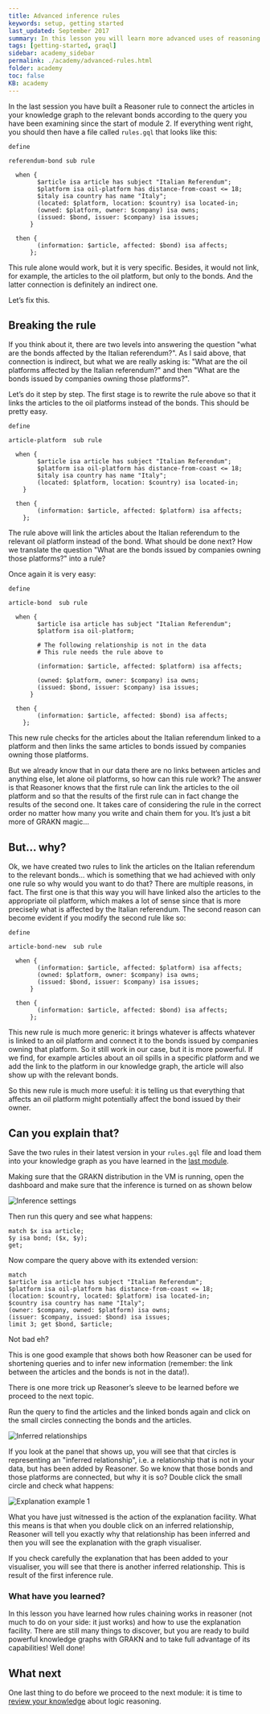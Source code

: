 ```yaml
---
title: Advanced inference rules
keywords: setup, getting started
last_updated: September 2017
summary: In this lesson you will learn more advanced uses of reasoning and how to chain inference rules.
tags: [getting-started, graql]
sidebar: academy_sidebar
permalink: ./academy/advanced-rules.html
folder: academy
toc: false
KB: academy
---
```


In the last session you have built a Reasoner rule to connect the articles in your knowledge graph to the relevant bonds according to the query you have been examining since the start of module 2. If everything went right, you should then have a file called `rules.gql` that looks like this:

```graql
define

referendum-bond sub rule

  when {
        $article isa article has subject "Italian Referendum";
        $platform isa oil-platform has distance-from-coast <= 18;
        $italy isa country has name "Italy";
        (located: $platform, location: $country) isa located-in;
        (owned: $platform, owner: $company) isa owns;
        (issued: $bond, issuer: $company) isa issues;
      }

  then {
        (information: $article, affected: $bond) isa affects;
      };
```

This rule alone would work, but it is very specific. Besides, it would not link, for example, the articles to the oil platform, but only to the bonds. And the latter connection is definitely an indirect one.

Let’s fix this.


## Breaking the rule
If you think about it, there are two levels into answering the question "what are the bonds affected by the Italian referendum?". As I said above, that connection is indirect, but what we are really asking is: "What are the oil platforms affected by the Italian referendum?" and then "What are the bonds issued by companies owning those platforms?".

Let’s do it step by step. The first stage is to rewrite the rule above so that it links the articles to the oil platforms instead of the bonds. This should be pretty easy.

```graql
define

article-platform  sub rule

  when {
        $article isa article has subject "Italian Referendum";
        $platform isa oil-platform has distance-from-coast <= 18;
        $italy isa country has name "Italy";
        (located: $platform, location: $country) isa located-in;
    }

  then {
        (information: $article, affected: $platform) isa affects;
    };
```

The rule above will link the articles about the Italian referendum to the relevant oil platform instead of the bond. What should be done next? How we translate the question "What are the bonds issued by companies owning those platforms?" into a rule?

Once again it is very easy:

```graql
define

article-bond  sub rule

  when {
        $article isa article has subject "Italian Referendum";
        $platform isa oil-platform;

        # The following relationship is not in the data
        # This rule needs the rule above to

        (information: $article, affected: $platform) isa affects;

        (owned: $platform, owner: $company) isa owns;
        (issued: $bond, issuer: $company) isa issues;
      }

  then {
        (information: $article, affected: $bond) isa affects;
    };
```

This new rule checks for the articles about the Italian referendum linked to a platform and then links the same articles to bonds issued by companies owning those platforms.

But we already know that in our data there are no links between articles and anything else, let alone oil platforms, so how can this rule work? The answer is that Reasoner knows that the first rule can link the articles to the oil platform and so that the results of the first rule can in fact change the results of the second one. It takes care of considering the rule in the correct order no matter how many you write and chain them for you. It’s just a bit more of GRAKN magic…


## But… why?
Ok, we have created two rules to link the articles on the Italian referendum to the relevant bonds… which is something that we had achieved with only one rule so why would you want to do that?
There are multiple reasons, in fact. The first one is that this way you will have linked also the articles to the appropriate oil platform, which makes a lot of sense since that is more precisely what is affected by the Italian referendum.
The second reason can become evident if you modify the second rule like so:

```graql
define

article-bond-new  sub rule

  when {
        (information: $article, affected: $platform) isa affects;
        (owned: $platform, owner: $company) isa owns;
        (issued: $bond, issuer: $company) isa issues;
      }

  then {
        (information: $article, affected: $bond) isa affects;
      };
```

This new rule is much more generic: it brings whatever is affects whatever is linked to an oil platform and connect it to the bonds issued by companies owning that platform. So it still work in our case, but it is more powerful. If we find, for example articles about an oil spills in a specific platform and we add the link to the platform in our knowledge graph, the article will also show up with the relevant bonds.

So this new rule is much more useful: it is telling us that everything that affects an oil platform might potentially affect the bond issued by their owner.


## Can you explain that?
Save the two rules in their latest version in your `rules.gql` file and load them into your knowledge graph as you have learned in the [last module](./loading-files.html).

Making sure that the GRAKN distribution in the VM is running, open the dashboard and make sure that the inference is turned on as shown below

  ![Inference settings](/images/academy/5-reasoner/inference-settings.png)

Then run this query and see what happens:

```graql
match $x isa article;
$y isa bond; ($x, $y);
get;
```

Now compare the query above with its extended version:

```graql
match
$article isa article has subject "Italian Referendum";
$platform isa oil-platform has distance-from-coast <= 18;
(location: $country, located: $platform) isa located-in;
$country isa country has name "Italy";
(owner: $company, owned: $platform) isa owns;
(issuer: $company, issued: $bond) isa issues;
limit 3; get $bond, $article;
```

Not bad eh?

This is one good example that shows both how Reasoner can be used for shortening queries and to infer new information (remember: the link between the articles and the bonds is not in the data!).

There is one more trick up Reasoner’s sleeve to be learned before we proceed to the next topic.

Run the query to find the articles and the linked bonds again and click on the small circles connecting the bonds and the articles.

  ![Inferred relationships](/images/academy/5-reasoner/inferred-relationships.png)

If you look at the panel that shows up, you will see that that circles is representing an "inferred relationship", i.e. a relationship that is not in your data, but has been added by Reasoner.
So we know that those bonds and those platforms are connected, but why it is so? Double click the small circle and check what happens:

  ![Explanation example 1](/images/academy/5-reasoner/bond-explanation.png)

What you have just witnessed is the action of the explanation facility. What this means is that when you double click on an inferred relationship, Reasoner will tell you exactly why that relationship has been inferred and then you will see the explanation with the graph visualiser.

If you check carefully the explanation that has been added to your visualiser, you will see that there is another inferred relationship. This is result of the first inference rule.


### What have you learned?
In this lesson you have learned how rules chaining works in reasoner (not much to do on your side: it just works) and how to use the explanation facility. There are still many things to discover, but you are ready to build powerful knowledge graphs with GRAKN and to take full advantage of its capabilities! Well done!

## What next
One last thing to do before we proceed to the next module: it is time to [review your knowledge](./reasoner-review.html) about logic reasoning.

